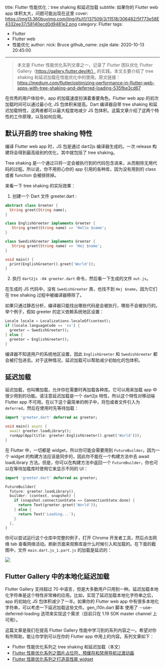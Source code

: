 title: Flutter 性能优化：tree shaking 和延迟加载
subtitle: 如果你的 Flutter web app 体积太大，问题可能出现在这里
cover: https://img13.360buyimg.com/ling/jfs/t1/137509/3/11518/306482/5f773e58E4332ee37/58140ecd0d9481e2.png
category: Flutter
tags: 
  - Flutter
  - Flutter web
  - 性能优化
author:
  nick: Bruce
  github_name: zsjie
date: 2020-10-13 20:45:00

---

> 本文是 Flutter 性能优化系列文章之一，记录了 Flutter 团队优化 Flutter Gallery（https://gallery.flutter.dev/#/） 的实践。本文主要介绍了 tree shaking 和延迟加载在性能优化中的使用。原文链接：https://medium.com/flutter/optimizing-performance-in-flutter-web-apps-with-tree-shaking-and-deferred-loading-535fbe3cd67

在优秀的用户体验中，app 的加载速度扮演着重要角色。Flutter web app 的初次加载时间可以通过最小化 JS 包体积来提高。Dart 编译器自带 tree shaking 和延迟加载特性，这两者都可以最大程度地减少 JS 包体积。这篇文章介绍了这两个特性的工作原理，以及如何应用。

## 默认开启的 tree shaking 特性

编译 Flutter web app 时，JS 包是通过 dart2js 编译器生成的。一次 release 构建将会得到最高级别的优化，其中就包括了 tree shaking。
 
Tree shaking 是一个通过只将一定会被执行到的代码包含进来，从而剔除无用代码的过程。所以说，你不用担心你的 app 引用的各种库，因为没有用到的 class 或者 function 会被排除掉。
 
来看一下 tree shaking 的实际效果：

1. 创建一个 Dart 文件 greeter.dart :

```dart
abstract class Greeter {
  String greet(String name);
}

class EnglishGreeter implements Greeter {
   String greet(String name) => 'Hello $name';
}

class SwedishGreeter implements Greeter {
   String greet(String name) => 'Hej $name';
}

void main() {
  print(EnglishGreeter().greet('World'));
}
```

2. 执行 `dart2js -04 greeter.dart` 命令，然后看一下生成的文件 `out.js`。

在生成的 JS 代码中，没有 `SwedishGreeter` 类，也找不到 `Hej $name`，因为它们在 tree shaking 过程中被编译器移除了。
 
如果只通过静态分析，编译器只能找出哪些代码是会被执行，哪些不会被执行的。举个例子，假如 greeter 的定义依赖系统地区设置：

```dart
Locale locale = Localizations.localeOf(context);
if (locale.languageCode == 'sv') {
  greeter = SwedishGreeter();
} else {
  greeter = EnglishGreeter();
}
```

编译器不知道用户的系统地区设置，因此 `EnglishGreeter` 和 `SwedishGreeter` 都会被打包进去。对于这种情况，延迟加载可以帮助减少初始化的包体积。

## 延迟加载

延迟加载，也叫懒加载，允许你在需要时再加载各种库。它可以用来加载 app 中很少用到的功能。请注意延迟加载是一个 dart2js 特性，所以这个特性对移动端 Flutter app 不可用。在以下这个最简单的例子中，将包或者文件引入为 `deferred`，然后在使用时先等待加载：

```dart
import 'greeter.dart' deferred as greeter;

void main() async {
  await greeter.loadLibrary();
  runApp(App(title: greeter.EnglishGreeter().greet('World')));
}
```
 
在 Flutter 中，一切都是 widget，所以你可能会需要用到 `FutureBuilder`。因为一个 widget 的构建方法应该是同步的，因此你不能在一个构建方法中去 await loadLibrary 方法。但是，你可以在构建方法中返回一个 `FutureBuilder`，你也可以在等待加载库时使用它来显示不同的 UI：

```dart
import 'greeter.dart' deferred as greeter;

FutureBuilder(
  future: greeter.loadLibrary(),
  builder: (context, snapshot) {
    if (snapshot.connectionState == ConnectionState.done) {
      return Text(greeter.greet('World'));
    } else {
      return Text('Loading...');
    }
  },
)
```
 
你可以尝试运行这个仓库中完整的例子，打开 Chrome 开发者工具，然后点击网络 tab 查看网络活动。刷新页面来观察库是什么时候引入和加载的。在下面的截图中，文件 `main.dart.js_1.part.js` 的加载是延迟的：

![](https://img11.360buyimg.com/ling/jfs/t1/130096/40/11483/65643/5f772ac3Ebb8310be/570963ba04acf93e.png)

## Flutter Gallery 中的本地化延迟加载

Flutter Gallery 支持超过 70 中语言，但是大多数用户只用到一种。延迟加载本地化字符串是这个特性非常棒的应用。比如，实现了延迟加载本地化字符串之后，app 的初始化 JS 包体积减少了一半。如果你的 Flutter web app 中有很多本地化字符串，可以考虑一下延迟加载这些文件。gen_l10n.dart 脚本 使用了 --use-deferred-loading 选项来实现这个需求（目前只在 1.19 SDK master channel 上可用）。
 
这篇文章是我们在提高 Flutter Gallery 性能中学习到的系列内容之一。希望对你有所帮助，能让你学到可以在你的 Flutter app 中用上的内容。系列文章如下：
 
- Flutter 性能优化系列之 tree shaking 和延迟加载（本文）
- [Flutter 性能优化系列之图片占位符、预缓存和禁用导航过渡动画](https://github.com/zsjie/o2team.github.io/blob/v2/source/_posts/2020-10-13-improving-perceived-performance-with-image-placeholders-precaching-and-disabled-navigation.md)
- [Flutter 性能优化系列之打造高性能 widget](https://github.com/zsjie/o2team.github.io/blob/v2/source/_posts/2020-10-13-build-performant-flutter-widget.md)
